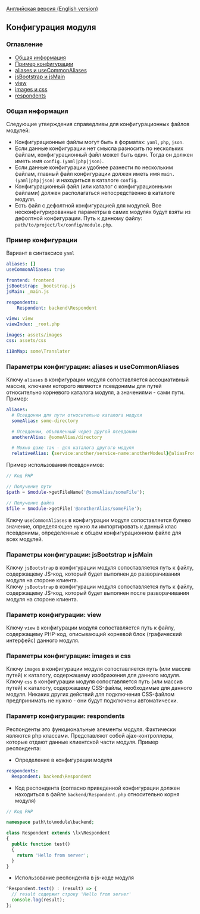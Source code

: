 [Английская версия (English version)](https://github.com/epicoon/lx-doc-articles/blob/master/en/lx-core/doc/module-config.md)

## Конфигурация модуля

### Оглавление
* [Общая информация](#common)
* [Пример конфигурации](#example)
* [aliases и useCommonAliases](#aliases)
* [jsBootstrap и jsMain](#frontend)
* [view](#view)
* [images и css](#assets)
* [respondents](#respondents)


<a name="common"><h3>Общая информация</h3></a>
Следующие утверждения справедливы для конфигурационных файлов модулей:
* Конфигурационные файлы могут быть в форматax: `yaml`, `php`, `json`.
* Если данные конфигурации нет смысла разносить по нескольких файлам, конфигурационный файл может быть один. Тогда он должен иметь имя `config.(yaml|php|json)`.
* Если данные конфигурации удобнее разнести по нескольким файлам, главный файл конфигурации должен иметь имя `main.(yaml|php|json)` и находиться в каталоге `config`.
* Конфигурационный файл (или каталог с конфигурационными файлами) должен располагаться непосредственно в каталоге модуля.
* Есть файл с дефолтной конфигурацией для модулей. Все несконфигурированные параметры в самих модулях будут взяты из дефолтной конфигурации. Путь к данному файлу: `path/to/project/lx/config/module.php`.


<a name="example"><h3>Пример конфигурации</h3></a>
Вариант в синтаксисе `yaml`
```yaml
aliases: []
useCommonAliases: true

frontend: frontend
jsBootstrap: _bootstrap.js
jsMain: _main.js

respondents:
	Respondent: backend\Respondent

view: view
viewIndex: _root.php

images: assets/images
css: assets/css

i18nMap: some\Translater
```


<a name="aliases"><h3>Параметры конфигурации: <b>aliases</b> и <b>useCommonAliases</b></h3></a>
Ключу `aliases` в конфигурации модуля сопоставляется ассоциативный массив, ключами которого являются псевдонимы для путей относительно корневого каталога модуля, а значениями - сами пути. Пример:
```yaml
aliases:
  # Псевдоним для пути относительно каталога модуля
  someAlias: some-directory

  # Псевдоним, объявленный через другой псевдоним
  anotherAlias: @someAlias/directory

  # Можно даже так - для каталога другого модуля
  relativeAlias: {service:another/service-name:anotherModeul}@aliasFromAnotherModule
```
Пример использования псевдонимов:
```php
// Код PHP

// Получение пути
$path = $module->getFileName('@someAlias/someFile');

// Получение файла
$file = $module->getFile('@anotherAlias/someFile');
```
Ключу `useCommonAliases` в конфигурации модуля сопоставляется булево значение, определяющее нужно ли импортировать к данный клас псевдонимы, определенные к общем конфигурационном файле для всех модулей.


<a name="frontend"><h3>Параметры конфигурации: <b>jsBootstrap</b> и <b>jsMain</b></h3></a>
Ключу `jsBootstrap` в конфигурации модуля сопоставляется путь к файлу, содержащему JS-код, который будет выполнен до разворачивания модуля на стороне клиента.<br>
Ключу `jsBootstrap` в конфигурации модуля сопоставляется путь к файлу, содержащему JS-код, который будет выполнен после разворачивания модуля на стороне клиента.


<a name="view"><h3>Параметр конфигурации: <b>view</b></h3></a>
Ключу `view` в конфигурации модуля сопоставляется путь к файлу, содержащему PHP-код, описывающий корневой блок (графический интерфейс) данного модуля.


<a name="assets"><h3>Параметры конфигурации: <b>images</b> и <b>css</b></h3></a>
Ключу `images` в конфигурации модуля сопоставляется путь (или массив путей) к каталогу, содержащему изображения для данного модуля.<br>
Ключу `css` в конфигурации модуля сопоставляется путь (или массив путей) к каталогу, содержащему CSS-файлы, необходимые для данного модуля. Никаких других действий для подключения CSS-файлом предпринимать не нужно - они будут подключены автоматически.


<a name="respondents"><h3>Параметр конфигурации: <b>respondents</b></h3></a>
Респонденты это функциональные элементы модуля. Фактически являются php классами. Представляют собой ajax-контроллеры, которые отдают данные клиентской части модуля.
Пример респондента:
* Определение в конфигурации модуля
```yaml
respondents:
  Respondent: backend\Respondent
```
* Код респондента (согласно приведенной конфигурации должен находиться в файле `backend/Respondent.php` относительно корня модуля)
```php
// Код PHP

namespace path\to\module\backend;

class Respondent extends \lx\Respondent
{
  public function test()
  {
    return 'Hello from server';
  }
}
```
* Использование респондента в js-коде модуля
```js
^Respondent.test() : (result) => {
  // result содержит строку 'Hello from server'
  console.log(result);
};
```
